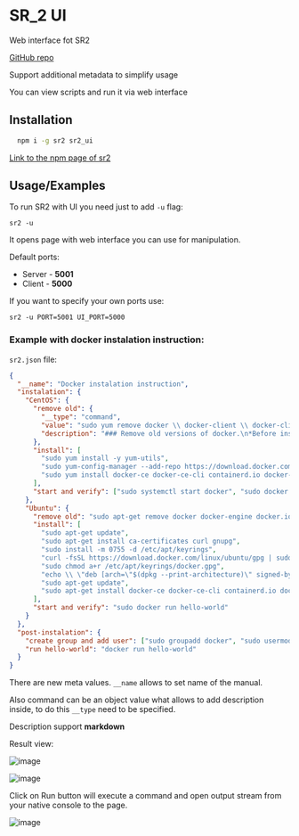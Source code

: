 # SR_2 UI

Web interface fot SR2

[GitHub repo](https://github.com/Anton000111/SR2_UI)

Support additional metadata to simplify usage

You can view scripts and run it via web interface

## Installation

```bash
  npm i -g sr2 sr2_ui
```
[Link to the npm page of sr2](https://www.npmjs.com/package/sr2)
    
## Usage/Examples

To run SR2 with UI you need just to add `-u` flag:

`sr2 -u`

It opens page with web interface you can use for manipulation.

Default ports:
+ Server - **5001**
+ Client - **5000**

If you want to specify your own ports use:

`sr2 -u PORT=5001 UI_PORT=5000`


### Example with docker instalation instruction:

`sr2.json` file:
```json
{
  "__name": "Docker instalation instruction",
  "instalation": {
    "CentOS": {
      "remove old": {
        "__type": "command",
        "value": "sudo yum remove docker \\ docker-client \\ docker-client-latest \\ docker-common \\ docker-latest \\ docker-latest-logrotate \\ docker-logrotate \\ docker-engine",
        "description": "### Remove old versions of docker.\n*Before instalation.* [Original docker doc](https://docs.docker.com/engine/install/)"
      },
      "install": [
        "sudo yum install -y yum-utils",
        "sudo yum-config-manager --add-repo https://download.docker.com/linux/centos/docker-ce.repo",
        "sudo yum install docker-ce docker-ce-cli containerd.io docker-buildx-plugin docker-compose-plugin"
      ],
      "start and verify": ["sudo systemctl start docker", "sudo docker run hello-world"]
    },
    "Ubuntu": {
      "remove old": "sudo apt-get remove docker docker-engine docker.io containerd runc",
      "install": [
        "sudo apt-get update", 
        "sudo apt-get install ca-certificates curl gnupg",
        "sudo install -m 0755 -d /etc/apt/keyrings",
        "curl -fsSL https://download.docker.com/linux/ubuntu/gpg | sudo gpg --dearmor -o /etc/apt/keyrings/docker.gpg",
        "sudo chmod a+r /etc/apt/keyrings/docker.gpg",
        "echo \\ \"deb [arch=\"$(dpkg --print-architecture)\" signed-by=/etc/apt/keyrings/docker.gpg] https://download.docker.com/linux/ubuntu \\ \"$(. /etc/os-release && echo \"$VERSION_CODENAME\")\" stable\" | \\ sudo tee /etc/apt/sources.list.d/docker.list > /dev/null",
        "sudo apt-get update",
        "sudo apt-get install docker-ce docker-ce-cli containerd.io docker-buildx-plugin docker-compose-plugin"
      ],
      "start and verify": "sudo docker run hello-world"
    }
  },
  "post-instalation": {
    "create group and add user": ["sudo groupadd docker", "sudo usermod -aG docker $USER"],
    "run hello-world": "docker run hello-world"
  }
}
```

There are new meta values. `__name` allows to set name of the manual.

Also command can be an object value what allows to add description inside, to do this `__type` need to be specified.

Description support **markdown**

Result view:

![image](https://github.com/Anton000111/SR2_UI/assets/40431545/38c31f81-e766-4db5-928d-0fcacefce18f)

![image](https://github.com/Anton000111/SR2_UI/assets/40431545/5b7d366f-76ed-4536-bc92-f9d5d3d8a7bd)


Click on Run button will execute a command and open output stream from your native console to the page.

![image](https://github.com/Anton000111/SR2_UI/assets/40431545/c802ce12-b772-4dc6-b458-152dc82d72fc)
